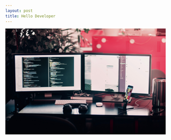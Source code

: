 ```yaml
---
layout: post
title: Hello Developer
---
```


<img src="/images/fulls/developer.jpg" class="fit image">
